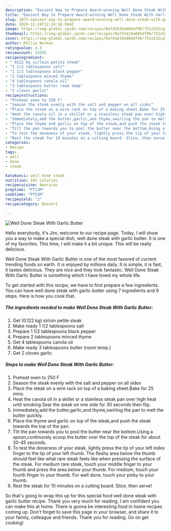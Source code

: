 ```yaml
---
description: "Easiest Way to Prepare Award-winning Well Done Steak With Garlic Butter"
title: "Easiest Way to Prepare Award-winning Well Done Steak With Garlic Butter"
slug: 1075-easiest-way-to-prepare-award-winning-well-done-steak-with-garlic-butter
date: 2020-12-24T12:34:16.504Z
image: https://img-global.cpcdn.com/recipes/0a7d1619a86bdf96/751x532cq70/well-done-steak-with-garlic-butter-recipe-main-photo.jpg
thumbnail: https://img-global.cpcdn.com/recipes/0a7d1619a86bdf96/751x532cq70/well-done-steak-with-garlic-butter-recipe-main-photo.jpg
cover: https://img-global.cpcdn.com/recipes/0a7d1619a86bdf96/751x532cq70/well-done-steak-with-garlic-butter-recipe-main-photo.jpg
author: Millie Norman
ratingvalue: 4.3
reviewcount: 33295
recipeingredient:
- " 0122 kg sirloin petite steak"
- "1 1/2 tablespoons salt"
- "1 1/2 tablespoons black pepper"
- "2 tablespoons minced thyme"
- "4 tablespoons canola oil"
- "3 tablespoons butter room temp"
- "2 cloves garlic"
recipeinstructions:
- "Preheat oven to 250 F"
- "Season the steak evenly with the salt and pepper on all sides"
- "Place the steak on a wire rack on top of a baking sheet.Bake for 25 mins."
- "Heat the canola oil in a skillet or a stainless steak pan over high heat until smoking.Sear the steak on one side for 30 seconds then flip."
- "Immediately,add the butter,garlic,and thyme,swirling the pan to melt the butter quickly."
- "Place the thyme and garlic on top of the steak,and push the steak towards the top of the pan."
- "Tilt the pan towards you to pool the butter near the bottom.Using a spoon,continuosly scoop the butter over the top of the steak for about 30-45 seconds."
- "To test the doneness of your steak, lightly press the tip of your left index finger to the tip of your left thumb. The fleshy area below the thumb should feel like what rare steak feels like when pressing the surface of the steak. For medium rare steak, touch your middle finger to your thumb and press the area below your thumb. For medium, touch your fourth finger to your thumb. For well done, touch your pinky to your thumb."
- "Rest the steak for 10 minutes on a cutting board. Slice, then serve!"
categories:
- Recipe
tags:
- well
- done
- steak

katakunci: well done steak 
nutrition: 191 calories
recipecuisine: American
preptime: "PT13M"
cooktime: "PT53M"
recipeyield: "2"
recipecategory: Dessert

---
```



![Well Done Steak With Garlic Butter](https://img-global.cpcdn.com/recipes/0a7d1619a86bdf96/751x532cq70/well-done-steak-with-garlic-butter-recipe-main-photo.jpg)

Hello everybody, it's Jim, welcome to our recipe page. Today, I will show you a way to make a special dish, well done steak with garlic butter. It is one of my favorites. This time, I will make it a bit unique. This will be really delicious.

Well Done Steak With Garlic Butter is one of the most favored of current trending foods on earth. It is enjoyed by millions daily. It is simple, it is fast, it tastes delicious. They are nice and they look fantastic. Well Done Steak With Garlic Butter is something which I have loved my whole life.




To get started with this recipe, we have to first prepare a few ingredients. You can have well done steak with garlic butter using 7 ingredients and 9 steps. Here is how you cook that.

<!--inarticleads1-->

##### The ingredients needed to make Well Done Steak With Garlic Butter:

1. Get  (0.122 kg) sirloin petite steak
1. Make ready 1 1/2 tablespoons salt
1. Prepare 1 1/2 tablespoons black pepper
1. Prepare 2 tablespoons minced thyme
1. Get 4 tablespoons canola oil
1. Make ready 3 tablespoons butter (room temp.)
1. Get 2 cloves garlic




<!--inarticleads2-->

##### Steps to make Well Done Steak With Garlic Butter:

1. Preheat oven to 250 F
1. Season the steak evenly with the salt and pepper on all sides
1. Place the steak on a wire rack on top of a baking sheet.Bake for 25 mins.
1. Heat the canola oil in a skillet or a stainless steak pan over high heat until smoking.Sear the steak on one side for 30 seconds then flip.
1. Immediately,add the butter,garlic,and thyme,swirling the pan to melt the butter quickly.
1. Place the thyme and garlic on top of the steak,and push the steak towards the top of the pan.
1. Tilt the pan towards you to pool the butter near the bottom.Using a spoon,continuosly scoop the butter over the top of the steak for about 30-45 seconds.
1. To test the doneness of your steak, lightly press the tip of your left index finger to the tip of your left thumb. The fleshy area below the thumb should feel like what rare steak feels like when pressing the surface of the steak. For medium rare steak, touch your middle finger to your thumb and press the area below your thumb. For medium, touch your fourth finger to your thumb. For well done, touch your pinky to your thumb.
1. Rest the steak for 10 minutes on a cutting board. Slice, then serve!




So that's going to wrap this up for this special food well done steak with garlic butter recipe. Thank you very much for reading. I am confident you can make this at home. There is gonna be interesting food in home recipes coming up. Don't forget to save this page in your browser, and share it to your family, colleague and friends. Thank you for reading. Go on get cooking!
